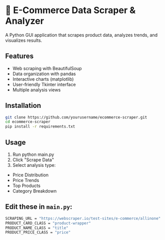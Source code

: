 # 🛒 E-Commerce Data Scraper & Analyzer

A Python GUI application that scrapes product data, analyzes trends, and visualizes results.

## Features
- Web scraping with BeautifulSoup
- Data organization with pandas
- Interactive charts (matplotlib)
- User-friendly Tkinter interface
- Multiple analysis views

## Installation
```bash
git clone https://github.com/yourusername/ecommerce-scraper.git
cd ecommerce-scraper
pip install -r requirements.txt
```

## Usage
1. Run python main.py
2. Click "Scrape Data"
3. Select analysis type:
- Price Distribution
- Price Trends
- Top Products
- Category Breakdown

## Edit these in ```main.py```:
```bash
SCRAPING_URL = "https://webscraper.io/test-sites/e-commerce/allinone"
PRODUCT_CARD_CLASS = "product-wrapper"
PRODUCT_NAME_CLASS = "title" 
PRODUCT_PRICE_CLASS = "price"
```
